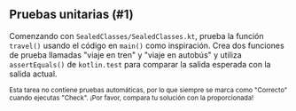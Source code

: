 ## Pruebas unitarias (#1)

Comenzando con `SealedClasses/SealedClasses.kt`, prueba la función `travel()`
usando el código en `main()` como inspiración. Crea dos funciones de prueba llamadas
"viaje en tren" y "viaje en autobús" y utiliza `assertEquals()` de `kotlin.test` para
comparar la salida esperada con la salida actual.

<sub> Esta tarea no contiene pruebas automáticas,
por lo que siempre se marca como "Correcto" cuando ejecutas "Check".
¡Por favor, compara tu solución con la proporcionada! </sub>